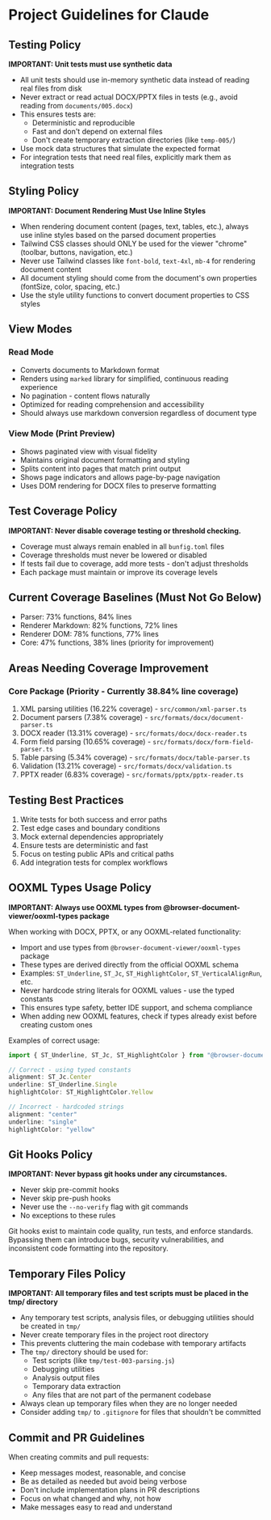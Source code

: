 # Project Guidelines for Claude

## Testing Policy

**IMPORTANT: Unit tests must use synthetic data**

- All unit tests should use in-memory synthetic data instead of reading real files from disk
- Never extract or read actual DOCX/PPTX files in tests (e.g., avoid reading from `documents/005.docx`)
- This ensures tests are:
  - Deterministic and reproducible
  - Fast and don't depend on external files
  - Don't create temporary extraction directories (like `temp-005/`)
- Use mock data structures that simulate the expected format
- For integration tests that need real files, explicitly mark them as integration tests

## Styling Policy

**IMPORTANT: Document Rendering Must Use Inline Styles**

- When rendering document content (pages, text, tables, etc.), always use inline styles based on the parsed document properties
- Tailwind CSS classes should ONLY be used for the viewer "chrome" (toolbar, buttons, navigation, etc.)
- Never use Tailwind classes like `font-bold`, `text-4xl`, `mb-4` for rendering document content
- All document styling should come from the document's own properties (fontSize, color, spacing, etc.)
- Use the style utility functions to convert document properties to CSS styles

## View Modes

### Read Mode
- Converts documents to Markdown format
- Renders using `marked` library for simplified, continuous reading experience
- No pagination - content flows naturally
- Optimized for reading comprehension and accessibility
- Should always use markdown conversion regardless of document type

### View Mode (Print Preview)
- Shows paginated view with visual fidelity
- Maintains original document formatting and styling
- Splits content into pages that match print output
- Shows page indicators and allows page-by-page navigation
- Uses DOM rendering for DOCX files to preserve formatting

## Test Coverage Policy

**IMPORTANT: Never disable coverage testing or threshold checking.**

- Coverage must always remain enabled in all `bunfig.toml` files
- Coverage thresholds must never be lowered or disabled
- If tests fail due to coverage, add more tests - don't adjust thresholds
- Each package must maintain or improve its coverage levels

## Current Coverage Baselines (Must Not Go Below)

- Parser: 73% functions, 84% lines
- Renderer Markdown: 82% functions, 72% lines  
- Renderer DOM: 78% functions, 77% lines
- Core: 47% functions, 38% lines (priority for improvement)

## Areas Needing Coverage Improvement

### Core Package (Priority - Currently 38.84% line coverage)
1. XML parsing utilities (16.22% coverage) - `src/common/xml-parser.ts`
2. Document parsers (7.38% coverage) - `src/formats/docx/document-parser.ts`
3. DOCX reader (13.31% coverage) - `src/formats/docx/docx-reader.ts`
4. Form field parsing (10.65% coverage) - `src/formats/docx/form-field-parser.ts`
5. Table parsing (5.34% coverage) - `src/formats/docx/table-parser.ts`
6. Validation (13.21% coverage) - `src/formats/docx/validation.ts`
7. PPTX reader (6.83% coverage) - `src/formats/pptx/pptx-reader.ts`

## Testing Best Practices

1. Write tests for both success and error paths
2. Test edge cases and boundary conditions
3. Mock external dependencies appropriately
4. Ensure tests are deterministic and fast
5. Focus on testing public APIs and critical paths
6. Add integration tests for complex workflows

## OOXML Types Usage Policy

**IMPORTANT: Always use OOXML types from @browser-document-viewer/ooxml-types package**

When working with DOCX, PPTX, or any OOXML-related functionality:

- Import and use types from `@browser-document-viewer/ooxml-types` package
- These types are derived directly from the official OOXML schema
- Examples: `ST_Underline`, `ST_Jc`, `ST_HighlightColor`, `ST_VerticalAlignRun`, etc.
- Never hardcode string literals for OOXML values - use the typed constants
- This ensures type safety, better IDE support, and schema compliance
- When adding new OOXML features, check if types already exist before creating custom ones

Examples of correct usage:
```typescript
import { ST_Underline, ST_Jc, ST_HighlightColor } from "@browser-document-viewer/ooxml-types";

// Correct - using typed constants
alignment: ST_Jc.Center
underline: ST_Underline.Single
highlightColor: ST_HighlightColor.Yellow

// Incorrect - hardcoded strings
alignment: "center"
underline: "single"  
highlightColor: "yellow"
```

## Git Hooks Policy

**IMPORTANT: Never bypass git hooks under any circumstances.**

- Never skip pre-commit hooks
- Never skip pre-push hooks  
- Never use the `--no-verify` flag with git commands
- No exceptions to these rules

Git hooks exist to maintain code quality, run tests, and enforce standards. Bypassing them can introduce bugs, security vulnerabilities, and inconsistent code formatting into the repository.

## Temporary Files Policy

**IMPORTANT: All temporary files and test scripts must be placed in the tmp/ directory**

- Any temporary test scripts, analysis files, or debugging utilities should be created in `tmp/`
- Never create temporary files in the project root directory
- This prevents cluttering the main codebase with temporary artifacts
- The `tmp/` directory should be used for:
  - Test scripts (like `tmp/test-003-parsing.js`)
  - Debugging utilities
  - Analysis output files
  - Temporary data extraction
  - Any files that are not part of the permanent codebase
- Always clean up temporary files when they are no longer needed
- Consider adding `tmp/` to `.gitignore` for files that shouldn't be committed

## Commit and PR Guidelines

When creating commits and pull requests:
- Keep messages modest, reasonable, and concise
- Be as detailed as needed but avoid being verbose
- Don't include implementation plans in PR descriptions
- Focus on what changed and why, not how
- Make messages easy to read and understand
